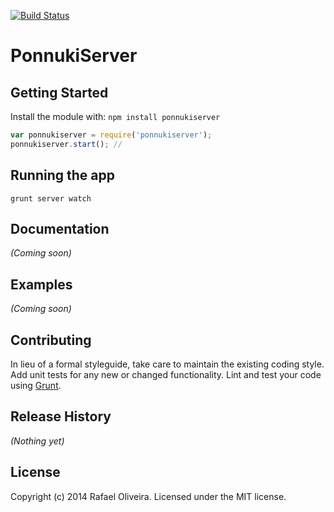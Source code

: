 [![Build Status](https://travis-ci.org/ludug3r0/ponnukiserver.png?branch=master)](https://travis-ci.org/ludug3r0/ponnukiserver)

# PonnukiServer

## Getting Started
Install the module with: `npm install ponnukiserver`

```javascript
var ponnukiserver = require('ponnukiserver');
ponnukiserver.start(); //
```

## Running the app
```
grunt server watch
```

## Documentation
_(Coming soon)_

## Examples
_(Coming soon)_

## Contributing
In lieu of a formal styleguide, take care to maintain the existing coding style. Add unit tests for any new or changed functionality. Lint and test your code using [Grunt](http://gruntjs.com/).

## Release History
_(Nothing yet)_

## License
Copyright (c) 2014 Rafael Oliveira. Licensed under the MIT license.
